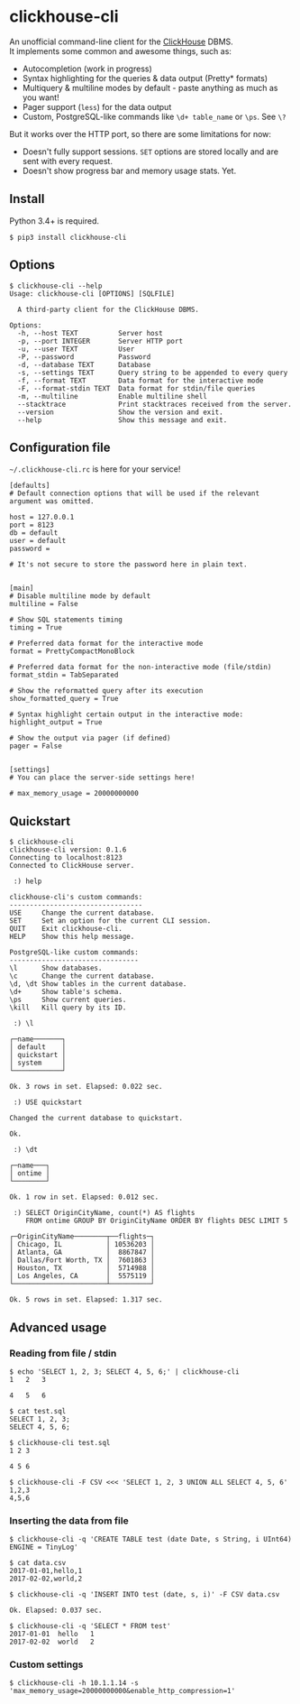 # clickhouse-cli

An unofficial command-line client for the [ClickHouse](https://clickhouse.yandex/) DBMS.  
It implements some common and awesome things, such as:

  - Autocompletion (work in progress)
  - Syntax highlighting for the queries & data output (Pretty* formats)
  - Multiquery & multiline modes by default - paste anything as much as you want!
  - Pager support (`less`) for the data output
  - Custom, PostgreSQL-like commands like `\d+ table_name` or `\ps`. See `\?`

But it works over the HTTP port, so there are some limitations for now:

  - Doesn't fully support sessions. `SET` options are stored locally and are sent with every request.
  - Doesn't show progress bar and memory usage stats. Yet.


## Install

Python 3.4+ is required.

    $ pip3 install clickhouse-cli


## Options

    $ clickhouse-cli --help
    Usage: clickhouse-cli [OPTIONS] [SQLFILE]
    
      A third-party client for the ClickHouse DBMS.
    
    Options:
      -h, --host TEXT          Server host
      -p, --port INTEGER       Server HTTP port
      -u, --user TEXT          User
      -P, --password           Password
      -d, --database TEXT      Database
      -s, --settings TEXT      Query string to be appended to every query
      -f, --format TEXT        Data format for the interactive mode
      -F, --format-stdin TEXT  Data format for stdin/file queries
      -m, --multiline          Enable multiline shell
      --stacktrace             Print stacktraces received from the server.
      --version                Show the version and exit.
      --help                   Show this message and exit.


## Configuration file

`~/.clickhouse-cli.rc` is here for your service!

    [defaults]
    # Default connection options that will be used if the relevant argument was omitted.

    host = 127.0.0.1
    port = 8123
    db = default
    user = default
    password = 

    # It's not secure to store the password here in plain text.


    [main]
    # Disable multiline mode by default
    multiline = False

    # Show SQL statements timing
    timing = True

    # Preferred data format for the interactive mode
    format = PrettyCompactMonoBlock

    # Preferred data format for the non-interactive mode (file/stdin)
    format_stdin = TabSeparated

    # Show the reformatted query after its execution
    show_formatted_query = True

    # Syntax highlight certain output in the interactive mode:
    highlight_output = True

    # Show the output via pager (if defined)
    pager = False


    [settings]  
    # You can place the server-side settings here!

    # max_memory_usage = 20000000000


## Quickstart

    $ clickhouse-cli
    clickhouse-cli version: 0.1.6
    Connecting to localhost:8123
    Connected to ClickHouse server.

     :) help

    clickhouse-cli's custom commands:
    ---------------------------------
    USE     Change the current database.
    SET     Set an option for the current CLI session.
    QUIT    Exit clickhouse-cli.
    HELP    Show this help message.

    PostgreSQL-like custom commands:
    --------------------------------
    \l      Show databases.
    \c      Change the current database.
    \d, \dt Show tables in the current database.
    \d+     Show table's schema.
    \ps     Show current queries.
    \kill   Kill query by its ID.

     :) \l

    ┌─name───────┐
    │ default    │
    │ quickstart │
    │ system     │
    └────────────┘

    Ok. 3 rows in set. Elapsed: 0.022 sec.

     :) USE quickstart

    Changed the current database to quickstart.

    Ok.

     :) \dt

    ┌─name───┐
    │ ontime │
    └────────┘

    Ok. 1 row in set. Elapsed: 0.012 sec.

     :) SELECT OriginCityName, count(*) AS flights
        FROM ontime GROUP BY OriginCityName ORDER BY flights DESC LIMIT 5

    ┌─OriginCityName────────┬──flights─┐
    │ Chicago, IL           │ 10536203 │
    │ Atlanta, GA           │  8867847 │
    │ Dallas/Fort Worth, TX │  7601863 │
    │ Houston, TX           │  5714988 │
    │ Los Angeles, CA       │  5575119 │
    └───────────────────────┴──────────┘

    Ok. 5 rows in set. Elapsed: 1.317 sec.


## Advanced usage

### Reading from file / stdin

    $ echo 'SELECT 1, 2, 3; SELECT 4, 5, 6;' | clickhouse-cli
    1	2	3

    4	5	6

    $ cat test.sql
    SELECT 1, 2, 3;
    SELECT 4, 5, 6;

    $ clickhouse-cli test.sql
    1 2 3

    4 5 6

    $ clickhouse-cli -F CSV <<< 'SELECT 1, 2, 3 UNION ALL SELECT 4, 5, 6'
    1,2,3
    4,5,6

### Inserting the data from file

    $ clickhouse-cli -q 'CREATE TABLE test (date Date, s String, i UInt64) ENGINE = TinyLog'

    $ cat data.csv
    2017-01-01,hello,1
    2017-02-02,world,2

    $ clickhouse-cli -q 'INSERT INTO test (date, s, i)' -F CSV data.csv

    Ok. Elapsed: 0.037 sec.
    
    $ clickhouse-cli -q 'SELECT * FROM test'
    2017-01-01	hello	1
    2017-02-02	world	2

### Custom settings

    $ clickhouse-cli -h 10.1.1.14 -s 'max_memory_usage=20000000000&enable_http_compression=1'
